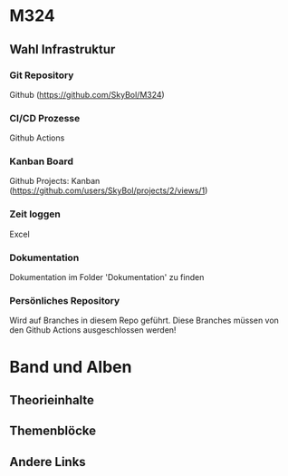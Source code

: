 # M324

## Wahl Infrastruktur
### Git Repository
Github
(https://github.com/SkyBol/M324)

### CI/CD Prozesse
Github Actions

### Kanban Board
Github Projects: Kanban
(https://github.com/users/SkyBol/projects/2/views/1)

### Zeit loggen
Excel

### Dokumentation
Dokumentation im Folder 'Dokumentation' zu finden

### Persönliches Repository
Wird auf Branches in diesem Repo geführt. Diese Branches müssen von den Github Actions ausgeschlossen werden!

# Band und Alben
## Theorieinhalte
## Themenblöcke
## Andere Links

